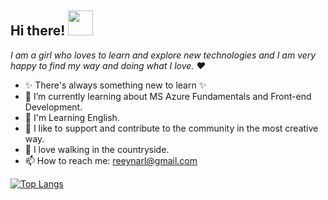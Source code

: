 ## Hi there! <img src="https://user-images.githubusercontent.com/5679180/79618120-0daffb80-80be-11ea-819e-d2b0fa904d07.gif" width="40px"> 
*I am a girl who loves to learn and explore new technologies and I am very happy to find my way and doing what I love. ❤️*

- ✨ There's always something new to learn ✨
- 🌱 I’m currently learning about MS Azure Fundamentals and Front-end Development.
- 🚀 I'm Learning English.
- 👯 I like to support and contribute to the community in the most creative way.
- 🌲 I love walking in the countryside.
- 📫 How to reach me: reeynarl@gmail.com

[![Top Langs](https://github-readme-stats.vercel.app/api/top-langs/?username=reynarl&layout=compact)](https://github.com/reynarl/github-readme-stats)

